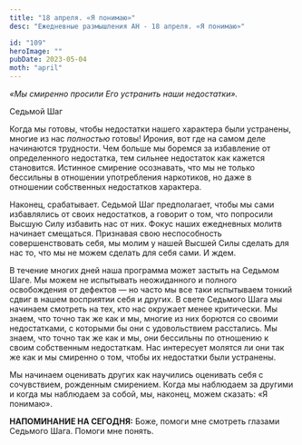 ```yaml
---
title: "18 апреля. «Я понимаю»"
desc: "Ежедневные размышления АН - 18 апреля. «Я понимаю»"

id: "109"
heroImage: ""
pubDate: 2023-05-04
moth: "april"
---
```


_«Мы смиренно просили Его устранить наши недостатки»._

Седьмой Шаг

Когда мы готовы, чтобы недостатки нашего характера были устранены, многие из
нас _полностью_ готовы! Ирония, вот где на самом деле начинаются трудности.
Чем больше мы боремся за избавление от определенного недостатка, тем сильнее
недостаток как кажется становится. Истинное смирение осознавать, что мы не
только бессильны в отношении употребления наркотиков, но даже в отношении
собственных недостатков характера.

Наконец, срабатывает. Седьмой Шаг предполагает, чтобы мы сами избавлялись от
своих недостатков, а говорит о том, что попросили Высшую Силу избавить нас от
них. Фокус наших ежедневных молитв начинает смещаться. Признавая свою
неспособность совершенствовать себя, мы молим у нашей Высшей Силы сделать для
нас то, что мы не можем сделать для себя сами. И ждем.

В течение многих дней наша программа может застыть на Седьмом Шаге. Мы можем
не испытывать неожиданного и полного освобождения от дефектов — но часто мы
все таки испытываем тонкий сдвиг в нашем восприятии себя и других. В свете
Седьмого Шага мы начинаем смотреть на тех, кто нас окружает менее критически.
Мы знаем, что точно так же как и мы, многие из них борются со своими
недостатками, с которыми бы они с удовольствием расстались. Мы знаем, что
точно так же как и мы, они бессильны по отношению к своим собственным
недостаткам. Нас интересует молятся ли они так же как и мы смиренно о том,
чтобы их недостатки были устранены.

Мы начинаем оценивать других как научились оценивать себя с сочувствием,
рожденным смирением. Когда мы наблюдаем за другими и когда мы наблюдаем за
собой, мы, наконец, можем сказать: «Я понимаю».

**НАПОМИНАНИЕ НА СЕГОДНЯ:** Боже, помоги мне смотреть глазами Седьмого Шага.
Помоги мне понять.
